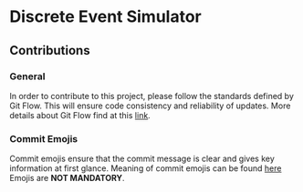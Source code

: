 # Discrete Event Simulator


## Contributions
### General
In order to contribute to this project, please follow the standards defined by Git Flow.
This will ensure code consistency and reliability of updates.
More details about Git Flow find at this [link](https://www.atlassian.com/git/tutorials/comparing-workflows/gitflow-workflow).

### Commit Emojis
Commit emojis ensure that the commit message is clear and gives key information at first glance.
Meaning of commit emojis can be found [here](https://gist.github.com/parmentf/035de27d6ed1dce0b36a)
Emojis are **NOT MANDATORY**.